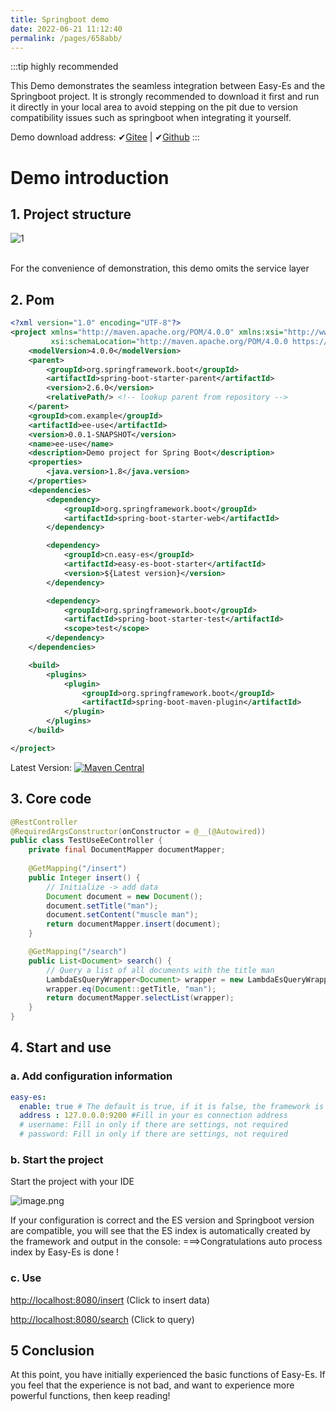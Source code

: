 ```yaml
---
title: Springboot demo
date: 2022-06-21 11:12:40
permalink: /pages/658abb/
---
```

:::tip highly recommended

This Demo demonstrates the seamless integration between Easy-Es and the Springboot project. It is strongly recommended to download it first and run it directly in your local area to avoid stepping on the pit due to version compatibility issues such as springboot when integrating it yourself.

Demo download address: ✔[Gitee](https://gitee.com/easy-es/easy-es-springboot-demo) | ✔[Github](https://github.com/xpc1024/easy-es-springboot-demo-en)
:::

# Demo introduction

## 1. Project structure

![1](https://iknow.hs.net/e562a309-8526-4964-9250-b87ad02545e0.png)

<br />
For the convenience of demonstration, this demo omits the service layer

## 2. Pom

````xml
<?xml version="1.0" encoding="UTF-8"?>
<project xmlns="http://maven.apache.org/POM/4.0.0" xmlns:xsi="http://www.w3.org/2001/XMLSchema-instance"
         xsi:schemaLocation="http://maven.apache.org/POM/4.0.0 https://maven.apache.org/xsd/maven-4.0.0.xsd">
    <modelVersion>4.0.0</modelVersion>
    <parent>
        <groupId>org.springframework.boot</groupId>
        <artifactId>spring-boot-starter-parent</artifactId>
        <version>2.6.0</version>
        <relativePath/> <!-- lookup parent from repository -->
    </parent>
    <groupId>com.example</groupId>
    <artifactId>ee-use</artifactId>
    <version>0.0.1-SNAPSHOT</version>
    <name>ee-use</name>
    <description>Demo project for Spring Boot</description>
    <properties>
        <java.version>1.8</java.version>
    </properties>
    <dependencies>
        <dependency>
            <groupId>org.springframework.boot</groupId>
            <artifactId>spring-boot-starter-web</artifactId>
        </dependency>

        <dependency>
            <groupId>cn.easy-es</groupId>
            <artifactId>easy-es-boot-starter</artifactId>
            <version>${Latest version}</version>
        </dependency>

        <dependency>
            <groupId>org.springframework.boot</groupId>
            <artifactId>spring-boot-starter-test</artifactId>
            <scope>test</scope>
        </dependency>
    </dependencies>

    <build>
        <plugins>
            <plugin>
                <groupId>org.springframework.boot</groupId>
                <artifactId>spring-boot-maven-plugin</artifactId>
            </plugin>
        </plugins>
    </build>

</project>

````

Latest Version: [![Maven Central](https://img.shields.io/github/v/release/xpc1024/easy-es?include_prereleases&logo=xpc&style=plastic)](https://search.maven.org/search?q=g:io.github.xpc1024%20a:easy-*)

## 3. Core code

````java
@RestController
@RequiredArgsConstructor(onConstructor = @__(@Autowired))
public class TestUseEeController {
    private final DocumentMapper documentMapper;
    
    @GetMapping("/insert")
    public Integer insert() {
        // Initialize -> add data
        Document document = new Document();
        document.setTitle("man");
        document.setContent("muscle man");
        return documentMapper.insert(document);
    }

    @GetMapping("/search")
    public List<Document> search() {
        // Query a list of all documents with the title man
        LambdaEsQueryWrapper<Document> wrapper = new LambdaEsQueryWrapper<>();
        wrapper.eq(Document::getTitle, "man");
        return documentMapper.selectList(wrapper);
    }
}
````

## 4. Start and use

### a. Add configuration information
````yaml
easy-es:
  enable: true # The default is true, if it is false, the framework is considered not to be enabled
  address : 127.0.0.0:9200 #Fill in your es connection address
  # username: Fill in only if there are settings, not required
  # password: Fill in only if there are settings, not required
````
### b. Start the project
Start the project with your IDE
<br />

![image.png](https://iknow.hs.net/b6d12f86-58db-45ad-af05-29ab9b398614.png)

If your configuration is correct and the ES version and Springboot version are compatible, you will see that the ES index is automatically created by the framework and output in the console:
===>Congratulations auto process index by Easy-Es is done !

### c. Use

[http://localhost:8080/insert](http://localhost:8080/insert) (Click to insert data)

[http://localhost:8080/search](http://localhost:8080/search) (Click to query)

## 5 Conclusion

At this point, you have initially experienced the basic functions of Easy-Es. If you feel that the experience is not bad, and want to experience more powerful functions, then keep reading!